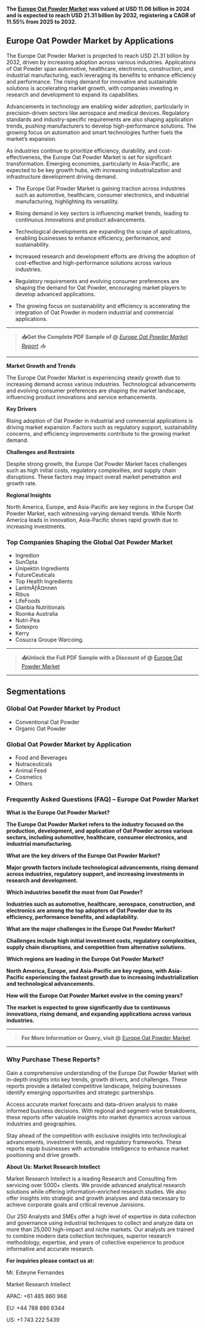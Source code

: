 <p><strong>The <a href="https://www.marketresearchintellect.com/download-sample/?rid=383791&amp;utm_source=Pulse-April-Europe&amp;utm_medium=852">Europe Oat Powder Market</a> was valued at USD 11.06 billion in 2024 and is expected to reach USD 21.31 billion by 2032, registering a CAGR of 11.55% from 2025 to 2032.</strong></p><h2>Europe Oat Powder Market by Applications&nbsp;</h2><p><p>The Europe Oat Powder Market is projected to reach USD 21.31 billion by 2032, driven by increasing adoption across various industries. Applications of Oat Powder span automotive, healthcare, electronics, construction, and industrial manufacturing, each leveraging its benefits to enhance efficiency and performance. The rising demand for innovative and sustainable solutions is accelerating market growth, with companies investing in research and development to expand its capabilities.</p><p>Advancements in technology are enabling wider adoption, particularly in precision-driven sectors like aerospace and medical devices. Regulatory standards and industry-specific requirements are also shaping application trends, pushing manufacturers to develop high-performance solutions. The growing focus on automation and smart technologies further fuels the market&rsquo;s expansion.</p><p>As industries continue to prioritize efficiency, durability, and cost-effectiveness, the Europe Oat Powder Market is set for significant transformation. Emerging economies, particularly in Asia-Pacific, are expected to be key growth hubs, with increasing industrialization and infrastructure development driving demand.</p></p><ul><li><p>The Europe Oat Powder Market is gaining traction across industries such as automotive, healthcare, consumer electronics, and industrial manufacturing, highlighting its versatility.</p></li><li><p>Rising demand in key sectors is influencing market trends, leading to continuous innovations and product advancements.</p></li><li><p>Technological developments are expanding the scope of applications, enabling businesses to enhance efficiency, performance, and sustainability.</p></li><li><p>Increased research and development efforts are driving the adoption of cost-effective and high-performance solutions across various industries.</p></li><li><p>Regulatory requirements and evolving consumer preferences are shaping the demand for Oat Powder, encouraging market players to develop advanced applications.</p></li><li><p>The growing focus on sustainability and efficiency is accelerating the integration of Oat Powder in modern industrial and commercial applications.</p></li></ul><hr /><blockquote><p><strong><span class="font-[700]">📥Get the Complete PDF Sample of @ </span></strong><em><span class="font-[700]"><a href="https://www.marketresearchintellect.com/download-sample/?rid=383791&amp;utm_source=Pulse-April-Europe&amp;utm_medium=852" target="_blank" data-tracking-control-name="article-ssr-frontend-pulse_little-text-block" data-tracking-will-navigate="" data-test-link="">Europe Oat Powder Market Report</a>&nbsp;📥</span></em></p></blockquote><hr /><p class="" data-start="77" data-end="360"><strong data-start="77" data-end="105">Market Growth and Trends</strong></p><p class="" data-start="77" data-end="360">The Europe Oat Powder Market is experiencing steady growth due to increasing demand across various industries. Technological advancements and evolving consumer preferences are shaping the market landscape, influencing product innovations and service enhancements.</p><p class="" data-start="362" data-end="606"><strong data-start="362" data-end="377">Key Drivers</strong></p><p class="" data-start="362" data-end="606">Rising adoption of Oat Powder in industrial and commercial applications is driving market expansion. Factors such as regulatory support, sustainability concerns, and efficiency improvements contribute to the growing market demand.</p><p class="" data-start="608" data-end="849"><strong data-start="608" data-end="637">Challenges and Restraints</strong></p><p class="" data-start="608" data-end="849">Despite strong growth, the Europe Oat Powder Market faces challenges such as high initial costs, regulatory complexities, and supply chain disruptions. These factors may impact overall market penetration and growth rate.</p><p class="" data-start="851" data-end="1095"><strong data-start="851" data-end="872">Regional Insights</strong></p><p class="" data-start="851" data-end="1095">North America, Europe, and Asia-Pacific are key regions in the Europe Oat Powder Market, each witnessing varying demand trends. While North America leads in innovation, Asia-Pacific shows rapid growth due to increasing investments.</p><p><h3>Top Companies Shaping the Global Oat Powder Market </h3><ul><li>Ingredion</li><li>SunOpta</li><li>Unipektin Ingredients</li><li>FutureCeuticals</li><li>Top Health Ingredients</li><li>LantmÃƒÂ¤nnen</li><li>Ribus</li><li>LifeFoods</li><li>Glanbia Nutritionals</li><li>Roonka Australia</li><li>Nutri-Pea</li><li>Sotexpro</li><li>Kerry</li><li>Cosucra Groupe Warcoing.</li></ul></p><hr /><blockquote><p><strong>📥Unlock the Full PDF Sample with a Discount of @</strong> <a href="https://www.marketresearchintellect.com/ask-for-discount/?rid=383791&amp;utm_source=Pulse-April-Europe&amp;utm_medium=852">Europe Oat Powder Market</a></p></blockquote><hr /><p><h2>Segmentations</h2><h3>Global Oat Powder Market by Product</h3><ul><li>Conventional Oat Powder</li><li>Organic Oat Powder</li></ul><h3>Global Oat Powder Market by Application</h3><ul><li>Food and Beverages</li><li>Nutraceuticals</li><li>Animal Feed</li><li>Cosmetics</li><li>Others</li></ul></p><h3><strong>Frequently Asked Questions (FAQ) &ndash; Europe Oat Powder Market</strong></h3><p><strong>What is the Europe Oat Powder Market?</strong></p><p><strong>The Europe Oat Powder Market refers to the industry focused on the production, development, and application of Oat Powder across various sectors, including automotive, healthcare, consumer electronics, and industrial manufacturing.</strong></p><p><strong>What are the key drivers of the Europe Oat Powder Market?</strong></p><p><strong>Major growth factors include technological advancements, rising demand across industries, regulatory support, and increasing investments in research and development.</strong></p><p><strong>Which industries benefit the most from Oat Powder?</strong></p><p><strong>Industries such as automotive, healthcare, aerospace, construction, and electronics are among the top adopters of Oat Powder due to its efficiency, performance benefits, and adaptability.</strong></p><p><strong>What are the major challenges in the Europe Oat Powder Market?</strong></p><p><strong>Challenges include high initial investment costs, regulatory complexities, supply chain disruptions, and competition from alternative solutions.</strong></p><p><strong>Which regions are leading in the Europe Oat Powder Market?</strong></p><p><strong>North America, Europe, and Asia-Pacific are key regions, with Asia-Pacific experiencing the fastest growth due to increasing industrialization and technological advancements.</strong></p><p><strong>How will the Europe Oat Powder Market evolve in the coming years?</strong></p><p><strong>The market is expected to grow significantly due to continuous innovations, rising demand, and expanding applications across various industries.</strong></p><hr /><blockquote><p><span class="font-[700]"><strong>For More Information or Query, visit&nbsp;@</strong>&nbsp;</span><span class="font-[700]"><a href="https://www.marketresearchintellect.com/product/global-oat-powder-market-size-and-forecast/?utm_source=Linkedin&utm_medium=852" target="_blank" data-tracking-control-name="article-ssr-frontend-pulse_little-text-block" data-tracking-will-navigate="" data-test-link="">Europe Oat Powder Market</a></span></p></blockquote><hr /><h3><strong data-start="0" data-end="31">Why Purchase These Reports?</strong></h3><p class="" data-start="35" data-end="297">Gain a comprehensive understanding of the Europe Oat Powder Market with in-depth insights into key trends, growth drivers, and challenges. These reports provide a detailed competitive landscape, helping businesses identify emerging opportunities and strategic partnerships.</p><p class="" data-start="299" data-end="540">Access accurate market forecasts and data-driven analysis to make informed business decisions. With regional and segment-wise breakdowns, these reports offer valuable insights into market dynamics across various industries and geographies.</p><p class="" data-start="542" data-end="784">Stay ahead of the competition with exclusive insights into technological advancements, investment trends, and regulatory frameworks. These reports equip businesses with actionable intelligence to enhance market positioning and drive growth.</p><p><strong><span class="font-[700]">About Us: Market Research Intellect</span></strong></p><p><span class="">Market Research Intellect is a leading Research and Consulting firm servicing over 5000+ clients. We provide advanced analytical research solutions while offering information-enriched research studies.&nbsp;</span>We also offer insights into strategic and growth analyses and data necessary to achieve corporate goals and critical revenue Janisions.</p><p><span class="">Our 250 Analysts and SMEs offer a high level of expertise in data collection and governance using industrial techniques to collect and analyze data on more than 25,000 high-impact and niche markets. Our analysts are trained to combine modern data collection techniques, superior research methodology, expertise, and years of collective experience to produce informative and accurate research.</span></p><p><strong>For inquiries please contact us at:</strong></p><p>Mr. Edwyne Fernandes</p><p>Market Research Intellect</p><p>APAC: +61 485 860 968</p><p>EU: +44 788 886 6344</p><p>US: +1 743 222 5439</p>